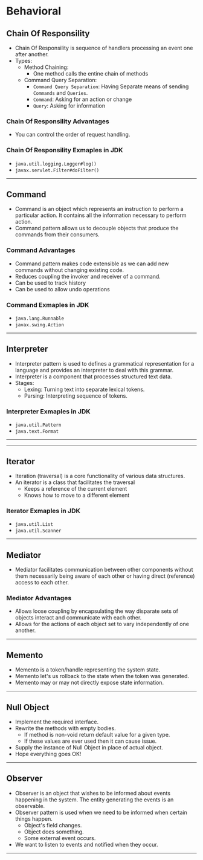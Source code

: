 # Behavioral

## Chain Of Responsility

* Chain Of Responsility is sequence of handlers processing an event one after another.
* Types:
  * Method Chaining:
    * One method calls the entine chain of methods
  * Command Query Separation:
    * `Command Query Separation`: Having Separate means of sending `Commands` and `Queries`.
    * `Command`: Asking for an action or change
    * `Query`: Asking for information

### Chain Of Responsility Advantages

* You can control the order of request handling.

### Chain Of Responsility Exmaples in JDK

* `java.util.logging.Logger#log()`
* `javax.servlet.Filter#doFilter()`

----

## Command

* Command is an object which represents an instruction to perform a particular action. It contains all the information necessary to perform action.
* Command pattern allows us to decouple objects that produce the commands from their consumers.

### Command Advantages

* Command pattern makes code extensible as we can add new commands without changing existing code.
* Reduces coupling the invoker and receiver of a command.
* Can be used to track history
* Can be used to allow undo operations

### Command Exmaples in JDK

* `java.lang.Runnable`
* `javax.swing.Action`

----

## Interpreter

* Interpreter pattern is used to defines a grammatical representation for a language and provides an interpreter to deal with this grammar.
* Interpreter is a component that processes structured text data.
* Stages:
  * Lexing: Turning text into separate lexical tokens.
  * Parsing: Interpreting sequence of tokens.

### Interpreter Exmaples in JDK

* `java.util.Pattern`
* `java.text.Format`

----

----

## Iterator

* Iteration (traversal) is a core functionality of various data structures.
* An iterator is a class that facilitates the traversal
  * Keeps a reference of the current element
  * Knows how to move to a different element

### Iterator Exmaples in JDK

* `java.util.List`
* `java.util.Scanner`

----

## Mediator

* Mediator facilitates communication between other components without them necessarily being aware of each other or having direct (reference) access to each other.

### Mediator Advantages

* Allows loose coupling by encapsulating the way disparate sets of objects interact and communicate with each other.
* Allows for the actions of each object set to vary independently of one another.

----

## Memento

* Memento is a token/handle representing the system state.
* Memento let's us rollback to the state when the token was generated.
* Memento may or may not directly expose state information.

----

## Null Object

* Implement the required interface.
* Rewrite the methods with empty bodies.
  * If method is non-void return default value for a given type.
  * If these values are ever used then it can cause issue.
* Supply the instance of Null Object in place of actual object.
* Hope everything goes OK!

----

## Observer

* Observer is an object that wishes to be informed about events happening in the system. The entity generating the events is an observable.
* Observer pattern is used when we need to be informed when certain things happen.
  * Object's field changes.
  * Object does something.
  * Some external event occurs.
* We want to listen to events and notified when they occur.

----
